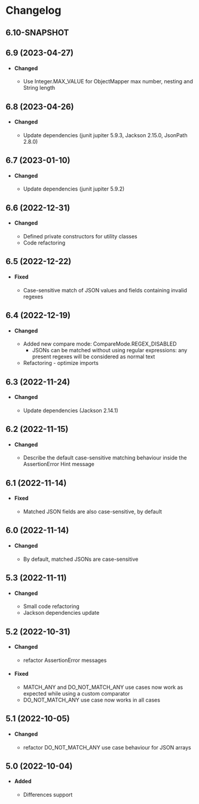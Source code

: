 # Changelog

## 6.10-SNAPSHOT


## 6.9 (2023-04-27)
- #### Changed
  - Use Integer.MAX_VALUE for ObjectMapper max number, nesting and String length  

## 6.8 (2023-04-26)
- #### Changed
  - Update dependencies (junit jupiter 5.9.3, Jackson 2.15.0, JsonPath 2.8.0) 

## 6.7 (2023-01-10)
- #### Changed
  - Update dependencies (junit jupiter 5.9.2)

## 6.6 (2022-12-31)
- #### Changed
  - Defined private constructors for utility classes  
  - Code refactoring  

## 6.5 (2022-12-22)
- #### Fixed
  - Case-sensitive match of JSON values and fields containing invalid regexes  

## 6.4 (2022-12-19)
- #### Changed
  - Added new compare mode: CompareMode.REGEX_DISABLED
    - JSONs can be matched without using regular expressions: any present regexes will be considered as normal text   
  - Refactoring - optimize imports  
  
## 6.3 (2022-11-24)
- #### Changed
  - Update dependencies (Jackson 2.14.1)

## 6.2 (2022-11-15)
- #### Changed
  - Describe the default case-sensitive matching behaviour inside the AssertionError Hint message  
  
## 6.1 (2022-11-14)
- #### Fixed
  - Matched JSON fields are also case-sensitive, by default  

## 6.0 (2022-11-14)
- #### Changed
  - By default, matched JSONs are case-sensitive

## 5.3 (2022-11-11)
- #### Changed
  - Small code refactoring
  - Jackson dependencies update
  
## 5.2 (2022-10-31)
- #### Changed
  - refactor AssertionError messages
- #### Fixed
  - MATCH_ANY and DO_NOT_MATCH_ANY use cases now work as expected while using a custom comparator  
  - DO_NOT_MATCH_ANY use case now works in all cases

## 5.1 (2022-10-05)
- #### Changed
  - refactor DO_NOT_MATCH_ANY use case behaviour for JSON arrays

## 5.0 (2022-10-04)
- #### Added
  - Differences support
